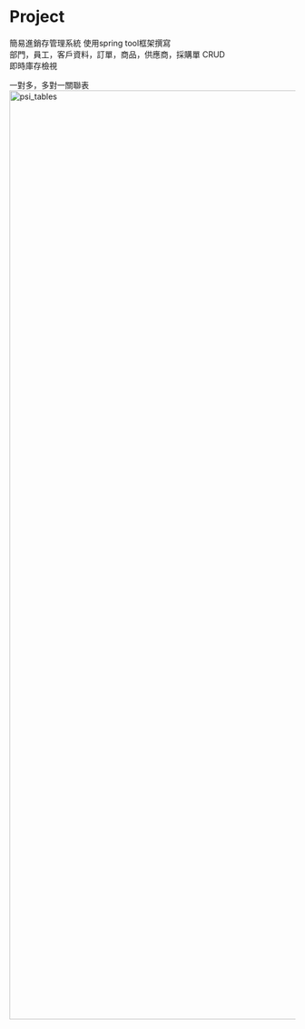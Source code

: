# Project
簡易進銷存管理系統
使用spring tool框架撰寫  
部門，員工，客戶資料，訂單，商品，供應商，採購單 CRUD  
即時庫存檢視  

一對多，多對一關聯表  
<img width="1635" alt="psi_tables" src="https://user-images.githubusercontent.com/102856042/167759737-048ca190-7b2e-4cfa-b066-543236e781e6.png">

